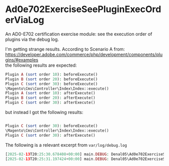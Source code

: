# Ad0e702ExerciseSeePluginExecOrderViaLog
An AD0-E702 certification exercise module: see the execution order of plugins via the debug log.

I'm getting strange results. According to Scenario A from:  
https://developer.adobe.com/commerce/php/development/components/plugins/#examples  
the following results are expected:
```php
Plugin A (sort order 10): beforeExecute()
Plugin B (sort order 20): beforeExecute()
Plugin C (sort order 30): beforeExecute()
\Magento\Cms\Controller\Index\Index::execute()
Plugin A (sort order 10): afterExecute()
Plugin B (sort order 20): afterExecute()
Plugin C (sort order 30): afterExecute()
```
but instead I got the following results:
```php

Plugin C (sort order 30): beforeExecute()
\Magento\Cms\Controller\Index\Index::execute()
Plugin C (sort order 30): afterExecute()
```

The following is a relevant excerpt from `var/log/debug.log`

```php
[2025-02-13T20:25:30.678408+00:00] main.DEBUG: Denal05\Ad0e702ExerciseSeePluginExecOrderViaLog\Plugin\PluginCSortOrder30::beforeExecute [] []
[2025-02-13T20:25:31.197424+00:00] main.DEBUG: Denal05\Ad0e702ExerciseSeePluginExecOrderViaLog\Plugin\PluginCSortOrder30::afterExecute [] []

```
